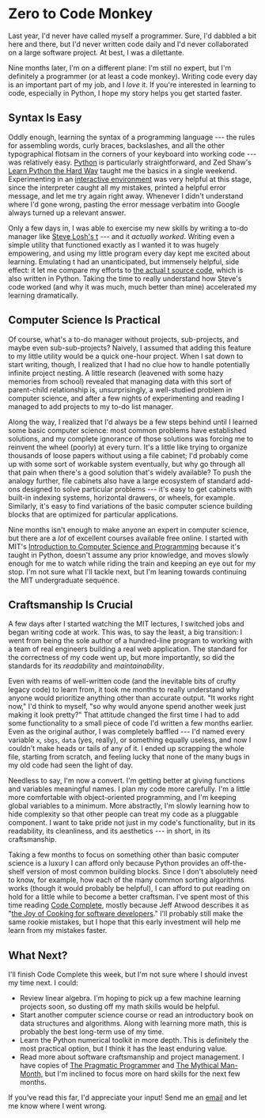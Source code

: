 # Zero to Code Monkey

Last year, I'd never have called myself a programmer. Sure, I'd dabbled a bit
here and there, but I'd never written code daily and I'd never collaborated on
a large software project. At best, I was a dilettante.

Nine months later, I'm on a different plane: I'm still no expert, but I'm
definitely a programmer (or at least a code monkey). Writing code every day is
an important part of my job, and I *love* it. If you're interested in learning
to code, especially in Python, I hope my story helps you get started faster.

## Syntax Is Easy
Oddly enough, learning the syntax of a programming language --- the rules
for assembling words, curly braces, backslashes, and all the other
typographical flotsam in the corners of your keyboard into working code --- was
relatively easy. [Python][] is particularly straightforward, and Zed Shaw's
[Learn Python the Hard Way][lpthw] taught me the basics in a single weekend.
Experimenting in an [interactive environment][repl.it] was very helpful at this
stage, since the interpreter caught all my mistakes, printed a helpful error
message, and let me try again right away. Whenever I didn't understand where
I'd gone wrong, pasting the error message verbatim into Google always turned up
a relevant answer.

Only a few days in, I was able to exercise my new skills by writing a to-do
manager like [Steve Losh's t][t] --- and it *actually worked*.  Writing
even a simple utility that functioned exactly as I wanted it to was hugely
empowering, and using my little program every day kept me excited about
learning. Emulating t had an unanticipated, but immensely helpful, side effect:
it let me compare my efforts to [the actual t source code][t-src], which is
also written in Python. Taking the time to really understand how Steve's code
worked (and why it was much, much better than mine) accelerated my learning
dramatically.

## Computer Science Is Practical
Of course, what's a to-do manager without projects, sub-projects, and maybe
even sub-sub-projects? Naively, I assumed that adding this feature to my little
utility would be a quick one-hour project. When I sat down to start
writing, though, I realized that I had no clue how to handle potentially
infinite project nesting. A little research (leavened with some hazy memories
from school) revealed that managing data with this sort of parent-child
relationship is, unsurprisingly, a well-studied problem in computer science,
and after a few nights of experimenting and reading I managed to add projects
to my to-do list manager.

Along the way, I realized that I'd always be a few steps behind until I learned
some basic computer science: most common problems have established solutions,
and my complete ignorance of those solutions was forcing me to reinvent the
wheel (poorly) at every turn. It's a little like trying to organize thousands
of loose papers without using a file cabinet; I'd probably come up with some
sort of workable system eventually, but why go through all that pain when
there's a good solution that's widely available? To push the analogy
further, file cabinets also have a large ecosystem of standard add-ons
designed to solve particular problems --- it's easy to get cabinets with
built-in indexing systems, horizontal drawers, or wheels, for example.
Similarly, it's easy to find variations of the basic computer science building
blocks that are optimized for particular applications.

Nine months isn't enough to make anyone an expert in computer science, but
there are a *lot* of excellent courses available free online. I started with
MIT's [Introduction to Computer Science and Programming][mit6.00] because it's
taught in Python, doesn't assume any prior knowledge, and moves slowly enough
for me to watch while riding the train and keeping an eye out for my stop. I'm
not sure what I'll tackle next, but I'm leaning towards continuing the MIT
undergraduate sequence.

## Craftsmanship Is Crucial

A few days after I started watching the MIT lectures, I switched jobs and began
writing code at work. This was, to say the least, a big transition: I went from
being the sole author of a hundred-line program to working with a team of real
engineers building a real web application. The standard for the correctness of
my code went up, but more importantly, so did the standards for its
*readability* and *maintainability*.

Even with reams of well-written code (and the inevitable bits of crufty legacy
code) to learn from, it took me months to really understand why anyone would
prioritize anything other than accurate output. "It works right now," I'd think to
myself, "so why would anyone spend another week just making it look pretty?"
That attitude changed the first time I had to add some functionality to a small
piece of code I'd written a few months earlier. Even as the original author, I
was completely baffled --- I'd named every variable ``x``, ``sbgs``,
``data`` (yes, really), or something equally useless, and now I couldn't make
heads or tails of any of it. I ended up scrapping the whole file, starting from
scratch, and feeling lucky that none of the many bugs in my old code had seen
the light of day.

Needless to say, I'm now a convert. I'm getting better at giving functions and
variables meaningful names. I plan my code more carefully. I'm a little more
comfortable with object-oriented programming, and I'm keeping global variables
to a minimum. More abstractly, I'm slowly learning how to hide complexity so
that other people can treat my code as a pluggable component. I want to take
pride not just in my code's functionality, but in its readability, its
cleanliness, and its aesthetics --- in short, in its craftsmanship.

Taking a few months to focus on something other than basic computer science is
a luxury I can afford only because Python provides an off-the-shelf version of
most common building blocks. Since I don't absolutely need to know, for
example, how each of the many common sorting algorithms works (though it would
probably be helpful), I can afford to put reading on hold for a little while to
become a better craftsman. I've spent most of this time reading [Code
Complete][], mostly because Jeff Atwood describes it as "[the Joy of Cooking
for software developers][codinghorror]." I'll probably still make the same
rookie mistakes, but I hope that this early investment will help me learn from
my mistakes faster.

## What Next?
I'll finish Code Complete this week, but I'm not sure where I should invest my
time next. I could:

* Review linear algebra. I'm hoping to pick up a few machine learning projects
  soon, so dusting off my math skills would be helpful.
* Start another computer science course or read an introductory book on data
  structures and algorithms. Along with learning more math, this is probably
  the best long-term use of my time.
* Learn the Python numerical toolkit in more depth. This is definitely the most
  practical option, but I think it has the least enduring value.
* Read more about software craftsmanship and project management. I have copies
  of [The Pragmatic Programmer][] and [The Mythical Man-Month][], but I'm
  inclined to focus more on hard skills for the next few months.

If you've read this far, I'd appreciate your input! Send me an
[email](mailto:akshay@akshayshah.org) and let me know where I went wrong.

[LaTeX]: http://nitens.org/taraborelli/latex "The Beauty of LaTeX"
[Python]: http://www.python.org/about/
[lpthw]: http://learnpythonthehardway.org/
[repl.it]: http://repl.it/ "repl.it"
[Ruby]: http://www.ruby-lang.org/en/documentation/quickstart/ "Ruby Quickstart"
[Perl]: http://learn.perl.org/first_steps/ "Perl First Steps"
[t]: http://stevelosh.com/projects/t/
[t-src]: https://bitbucket.org/sjl/t/src/
[mit6.00]: http://ocw.mit.edu/courses/electrical-engineering-and-computer-science/6-00-introduction-to-computer-science-and-programming-fall-2008/
[Code Complete]: http://www.amazon.com/Code-Complete-Practical-Handbook-Construction/dp/0735619670
[codinghorror]: http://www.codinghorror.com/blog/2004/02/recommended-reading-for-developers.html
[The Pragmatic Programmer]: http://pragprog.com/book/tpp/the-pragmatic-programmer
[The Mythical Man-Month]: http://www.amazon.com/The-Mythical-Man-Month-Engineering-Anniversary/dp/0201835959
